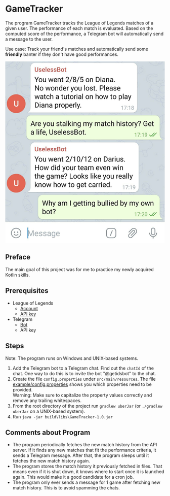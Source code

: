 # GameTracker
The program GameTracker tracks the League of Legends matches of a given user. The performance of each match is 
evaluated. Based on the computed score of the performance, a Telegram bot will automatically send a message to the user. 

Use case: Track your friend's matches and automatically send some **friendly** banter if they don't have good
performances.

![Image](example/telegram_bot_messages.jpg)

## Preface
The main goal of this project was for me to practice my newly acquired Kotlin skills.

## Prerequisites
- League of Legends
  - [Account](https://signup.euw.leagueoflegends.com/en/signup/index#/)
  - [API key](https://developer.riotgames.com/docs/portal)
- Telegram
  - [Bot](https://core.telegram.org/bots/faq#how-do-i-create-a-bot)
  - API key
  
## Steps
Note: The program runs on Windows and UNIX-based systems.
1. Add the Telegram bot to a Telegram chat. Find out the `chatId` of the chat. One way to do this is to invite 
   the bot "@getidsbot" to the chat.
2. Create the file `config.properties` under `src/main/resources`. The file [example/config.properties](example/config.properties)
   shows you which properties need to be provided.\
   Warning: Make sure to capitalize the property values correctly and remove any trailing whitespaces.
3. From the root directory of the project run `gradlew uberJar` (or `./gradlew uberJar` on a UNIX-based system).
4. Run `java -jar build\libs\GameTracker-1.0.jar`

## Comments about Program
- The program periodically fetches the new match history from the API server. If it finds any new matches that fit the 
  performance criteria, it sends a Telegram message. After that, the program sleeps until it fetches the new match 
  history again.
- The program stores the match history it previously fetched in files. That means even if it is shut down, it knows 
  where to start once it is launched again. This would make it a good candidate for a cron job. 
- The program only ever sends a message for 1 game after fetching new match history. This is to avoid spamming the 
  chats.